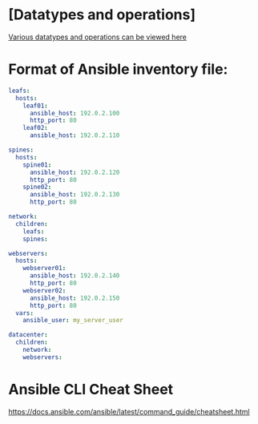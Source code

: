 # [Datatypes and operations]

[Various datatypes and operations can be viewed here](data_types.md)

# Format of Ansible inventory file:

```yaml
leafs:
  hosts:
    leaf01:
      ansible_host: 192.0.2.100
      http_port: 80
    leaf02:
      ansible_host: 192.0.2.110

spines:
  hosts:
    spine01:
      ansible_host: 192.0.2.120
      http_port: 80
    spine02:
      ansible_host: 192.0.2.130
      http_port: 80

network:
  children:
    leafs:
    spines:

webservers:
  hosts:
    webserver01:
      ansible_host: 192.0.2.140
      http_port: 80
    webserver02:
      ansible_host: 192.0.2.150
      http_port: 80
  vars:
    ansible_user: my_server_user

datacenter:
  children:
    network:
    webservers:
```

# Ansible CLI Cheat Sheet
https://docs.ansible.com/ansible/latest/command_guide/cheatsheet.html